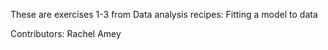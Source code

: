 These are exercises 1-3 from Data analysis recipes: Fitting a model to data

Contributors: Rachel Amey

